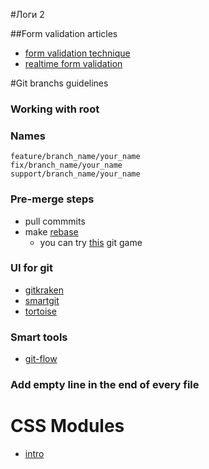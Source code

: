 #Логи 2

##Form validation articles
+ [form validation technique](https://bitsofco.de/form-validation-techniques/)
+ [realtime form validation](https://bitsofco.de/realtime-form-validation/)

#Git branchs guidelines

### Working with root

### Names
```
feature/branch_name/your_name
fix/branch_name/your_name
support/branch_name/your_name
```

### Pre-merge steps

+ pull commmits
+ make [rebase](https://git-scm.com/book/ru/v1/%D0%92%D0%B5%D1%82%D0%B2%D0%BB%D0%B5%D0%BD%D0%B8%D0%B5-%D0%B2-Git-%D0%9F%D0%B5%D1%80%D0%B5%D0%BC%D0%B5%D1%89%D0%B5%D0%BD%D0%B8%D0%B5)
  + you can try [this](http://learngitbranching.js.org/) git game
  
### UI for git
+ [gitkraken](https://www.gitkraken.com)
+ [smartgit](http://www.syntevo.com/smartgit/)
+ [tortoise](https://tortoisegit.org/)

### Smart tools
+ [git-flow](http://danielkummer.github.io/git-flow-cheatsheet/index.ru_RU.html)

### Add empty line in the end of every file

# CSS Modules
+ [intro](https://css-tricks.com/css-modules-part-2-getting-started/)

